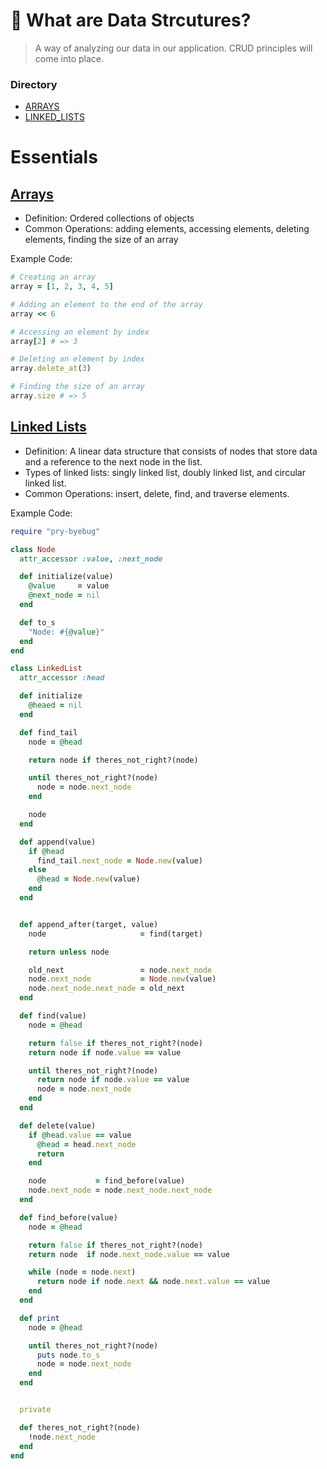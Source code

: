 # 🐬 What are Data Strcutures?
>A way of analyzing our data in our application. CRUD principles will come into place.

### Directory
- [ARRAYS](https://github.com/daniel-enqz/daniel-enqz/tree/main/PROGRAMMING_COURSE💙/🐬DATA_STRUCTURES/TREES)
- [LINKED_LISTS](https://github.com/daniel-enqz/daniel-enqz/tree/main/PROGRAMMING_COURSE💙/🐬DATA_STRUCTURES/TREES)

# Essentials

## [Arrays](https://github.com/daniel-enqz/daniel-enqz/tree/main/PROGRAMMING_COURSE💙/🐬DATA_STRUCTURES/TREES)
  - Definition: Ordered collections of objects
  - Common Operations: adding elements, accessing elements, deleting elements, finding the size of an array

Example Code: 
  ```ruby
  # Creating an array
  array = [1, 2, 3, 4, 5]

  # Adding an element to the end of the array
  array << 6

  # Accessing an element by index
  array[2] # => 3

  # Deleting an element by index
  array.delete_at(3)

  # Finding the size of an array
  array.size # => 5
  ```

## [Linked Lists](https://github.com/daniel-enqz/daniel-enqz/tree/main/PROGRAMMING_COURSE💙/🐬DATA_STRUCTURES/TREES)

  - Definition: A linear data structure that consists of nodes that store data and a reference to the next node in the list.
  - Types of linked lists: singly linked list, doubly linked list, and circular linked list.
  - Common Operations: insert, delete, find, and traverse elements.

Example Code:

```ruby
require "pry-byebug"

class Node
  attr_accessor :value, :next_node

  def initialize(value)
    @value     = value
    @next_node = nil
  end

  def to_s
    "Node: #{@value}"
  end
end

class LinkedList
  attr_accessor :head

  def initialize
    @heaed = nil
  end

  def find_tail
    node = @head

    return node if theres_not_right?(node)

    until theres_not_right?(node)
      node = node.next_node
    end

    node
  end

  def append(value)
    if @head
      find_tail.next_node = Node.new(value)
    else
      @head = Node.new(value)
    end
  end


  def append_after(target, value)
    node                     = find(target)

    return unless node

    old_next                 = node.next_node
    node.next_node           = Node.new(value)
    node.next_node.next_node = old_next
  end

  def find(value)
    node = @head

    return false if theres_not_right?(node)
    return node if node.value == value

    until theres_not_right?(node)
      return node if node.value == value
      node = node.next_node
    end
  end

  def delete(value)
    if @head.value == value
      @head = head.next_node
      return
    end

    node           = find_before(value)
    node.next_node = node.next_node.next_node
  end

  def find_before(value)
    node = @head

    return false if theres_not_right?(node)
    return node  if node.next_node.value == value

    while (node = node.next)
      return node if node.next && node.next.value == value
    end
  end

  def print
    node = @head

    until theres_not_right?(node)
      puts node.to_s
      node = node.next_node
    end
  end


  private

  def theres_not_right?(node)
    !node.next_node
  end
end


```




























